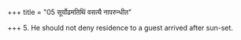 +++
title = "05 सूर्योढमतिथिं वसत्यै नापरुन्धीत"

+++
5. He should not deny residence to a guest arrived after sun-set.
